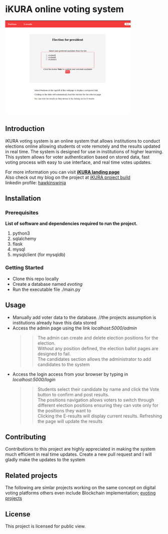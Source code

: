 # iKURA online voting system
<img src="/images/ballot.png" alt="iKURA" width="400" height="300">

## Introduction

iKURA voting system is an online system that allows institutions to conduct elections online allowing students ot vote remotely and the results updated in real time. The system is designed for use in institutions of higher learning. 
This system allows for voter authentication based on stored data, fast voting process with easy to use interface, and real time votes updates.

For more information you can visit [**iKURA landing page**](https://hawkinswinja.github.io/evoting)<br>
Also check out my blog on the project at [iKURA project build]()<br>
linkedin profile: [hawkinswinja](linkedin.com/in/hawkinswinja/)

## Installation
### Prerequisites

**List of software and dependencies required to run the project.**
1. python3
2. sqlalchemy
3. flask
4. mysql
5. mysqlclient (for mysqldb)

### Getting Started
* Clone this repo locally
* Create a database  named _evoting_
* Run the executable file ./main.py

## Usage

* Manually add voter data to the database. //the projects assumption is institutions already have this data stored
* Access the admin page using the link _localhost:5000/admin_
    >> The admin can create and delete election positions for the election.<br> Without any position defined, the election ballot pages are designed to fail. <br>The candidates section allows the administrator to add candidates to the system
* Access the login access from your browser by typing in _localhost:5000/login_
    >> Students select their candidate by name and click the Vote button to confirm and post results. <br>
    >> The positions navigation allows voters to switch through different election positions ensuring they can vote only for the positions they want to<br>
    >> Clicking the E-results will display current results. Refreshing the page will update the results

## Contributing

Contributions to this project are highly appreciated in making the system much efficient in real time updates.
Create a new pull request and I will gladly make the updates to the system

## Related projects

The following are simlar projects working on the same concept on digital voting platforms others even include Blockchain implementation; [evoting projects](https://github.com/topics/e-voting)

## License

This project is licensed for public view.
